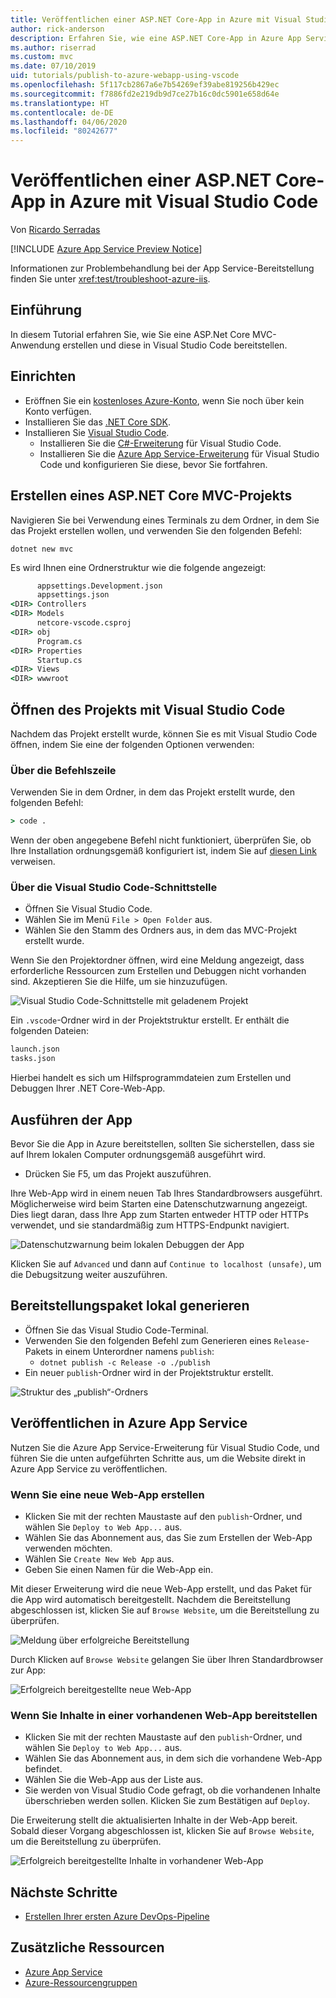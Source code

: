 ```yaml
---
title: Veröffentlichen einer ASP.NET Core-App in Azure mit Visual Studio Code
author: rick-anderson
description: Erfahren Sie, wie eine ASP.NET Core-App in Azure App Service mit Visual Studio Code veröffentlicht wird.
ms.author: riserrad
ms.custom: mvc
ms.date: 07/10/2019
uid: tutorials/publish-to-azure-webapp-using-vscode
ms.openlocfilehash: 5f117cb2867a6e7b54269ef39abe819256b429ec
ms.sourcegitcommit: f7886fd2e219db9d7ce27b16c0dc5901e658d64e
ms.translationtype: HT
ms.contentlocale: de-DE
ms.lasthandoff: 04/06/2020
ms.locfileid: "80242677"
---
```

# <a name="publish-an-aspnet-core-app-to-azure-with-visual-studio-code"></a>Veröffentlichen einer ASP.NET Core-App in Azure mit Visual Studio Code

Von [Ricardo Serradas](https://twitter.com/ricardoserradas)

[!INCLUDE [Azure App Service Preview Notice](../includes/azure-apps-preview-notice.md)]

Informationen zur Problembehandlung bei der App Service-Bereitstellung finden Sie unter <xref:test/troubleshoot-azure-iis>.

## <a name="intro"></a>Einführung

In diesem Tutorial erfahren Sie, wie Sie eine ASP.Net Core MVC-Anwendung erstellen und diese in Visual Studio Code bereitstellen.

## <a name="set-up"></a>Einrichten

- Eröffnen Sie ein [kostenloses Azure-Konto](https://azure.microsoft.com/free/dotnet/), wenn Sie noch über kein Konto verfügen.
- Installieren Sie das [.NET Core SDK](https://dotnet.microsoft.com/download).
- Installieren Sie [Visual Studio Code](https://code.visualstudio.com/Download).
  - Installieren Sie die [C#-Erweiterung](https://marketplace.visualstudio.com/items?itemName=ms-dotnettools.csharp) für Visual Studio Code.
  - Installieren Sie die [Azure App Service-Erweiterung](https://marketplace.visualstudio.com/items?itemName=ms-azuretools.vscode-azureappservice) für Visual Studio Code und konfigurieren Sie diese, bevor Sie fortfahren.

## <a name="create-an-aspnet-core-mvc-project"></a>Erstellen eines ASP.NET Core MVC-Projekts

Navigieren Sie bei Verwendung eines Terminals zu dem Ordner, in dem Sie das Projekt erstellen wollen, und verwenden Sie den folgenden Befehl:

```dotnetcli
dotnet new mvc
```

Es wird Ihnen eine Ordnerstruktur wie die folgende angezeigt:

```cmd
      appsettings.Development.json
      appsettings.json
<DIR> Controllers
<DIR> Models
      netcore-vscode.csproj
<DIR> obj
      Program.cs
<DIR> Properties
      Startup.cs
<DIR> Views
<DIR> wwwroot
```

## <a name="open-it-with-visual-studio-code"></a>Öffnen des Projekts mit Visual Studio Code

Nachdem das Projekt erstellt wurde, können Sie es mit Visual Studio Code öffnen, indem Sie eine der folgenden Optionen verwenden:

### <a name="through-the-command-line"></a>Über die Befehlszeile

Verwenden Sie in dem Ordner, in dem das Projekt erstellt wurde, den folgenden Befehl:

```cmd
> code .
```

Wenn der oben angegebene Befehl nicht funktioniert, überprüfen Sie, ob Ihre Installation ordnungsgemäß konfiguriert ist, indem Sie auf [diesen Link](https://code.visualstudio.com/docs/setup/setup-overview#_cross-platform) verweisen.

### <a name="through-visual-studio-code-interface"></a>Über die Visual Studio Code-Schnittstelle

- Öffnen Sie Visual Studio Code.
- Wählen Sie im Menü `File > Open Folder` aus.
- Wählen Sie den Stamm des Ordners aus, in dem das MVC-Projekt erstellt wurde.

Wenn Sie den Projektordner öffnen, wird eine Meldung angezeigt, dass erforderliche Ressourcen zum Erstellen und Debuggen nicht vorhanden sind. Akzeptieren Sie die Hilfe, um sie hinzuzufügen.

![Visual Studio Code-Schnittstelle mit geladenem Projekt](publish-to-azure-webapp-using-vscode/_static/folder-structure-restore-netcore.jpg)

Ein `.vscode`-Ordner wird in der Projektstruktur erstellt. Er enthält die folgenden Dateien:

```cmd
launch.json
tasks.json
```

Hierbei handelt es sich um Hilfsprogrammdateien zum Erstellen und Debuggen Ihrer .NET Core-Web-App.

## <a name="run-the-app"></a>Ausführen der App

Bevor Sie die App in Azure bereitstellen, sollten Sie sicherstellen, dass sie auf Ihrem lokalen Computer ordnungsgemäß ausgeführt wird.

- Drücken Sie F5, um das Projekt auszuführen.

Ihre Web-App wird in einem neuen Tab Ihres Standardbrowsers ausgeführt. Möglicherweise wird beim Starten eine Datenschutzwarnung angezeigt. Dies liegt daran, dass Ihre App zum Starten entweder HTTP oder HTTPs verwendet, und sie standardmäßig zum HTTPS-Endpunkt navigiert.

![Datenschutzwarnung beim lokalen Debuggen der App](publish-to-azure-webapp-using-vscode/_static/run-webapp-https-warning.jpg)

Klicken Sie auf `Advanced` und dann auf `Continue to localhost (unsafe)`, um die Debugsitzung weiter auszuführen.

## <a name="generate-the-deployment-package-locally"></a>Bereitstellungspaket lokal generieren

- Öffnen Sie das Visual Studio Code-Terminal.
- Verwenden Sie den folgenden Befehl zum Generieren eines `Release`-Pakets in einem Unterordner namens `publish`:
  - `dotnet publish -c Release -o ./publish`
- Ein neuer `publish`-Ordner wird in der Projektstruktur erstellt.

![Struktur des „publish“-Ordners](publish-to-azure-webapp-using-vscode/_static/publish-folder.jpg)

## <a name="publish-to-azure-app-service"></a>Veröffentlichen in Azure App Service

Nutzen Sie die Azure App Service-Erweiterung für Visual Studio Code, und führen Sie die unten aufgeführten Schritte aus, um die Website direkt in Azure App Service zu veröffentlichen.

### <a name="if-youre-creating-a-new-web-app"></a>Wenn Sie eine neue Web-App erstellen

- Klicken Sie mit der rechten Maustaste auf den `publish`-Ordner, und wählen Sie `Deploy to Web App...` aus.
- Wählen Sie das Abonnement aus, das Sie zum Erstellen der Web-App verwenden möchten.
- Wählen Sie `Create New Web App` aus.
- Geben Sie einen Namen für die Web-App ein.

Mit dieser Erweiterung wird die neue Web-App erstellt, und das Paket für die App wird automatisch bereitgestellt. Nachdem die Bereitstellung abgeschlossen ist, klicken Sie auf `Browse Website`, um die Bereitstellung zu überprüfen.

![Meldung über erfolgreiche Bereitstellung](publish-to-azure-webapp-using-vscode/_static/deployment-succeeded-message.jpg)

Durch Klicken auf `Browse Website` gelangen Sie über Ihren Standardbrowser zur App:

![Erfolgreich bereitgestellte neue Web-App](publish-to-azure-webapp-using-vscode/_static/new-webapp-deployed.jpg)

### <a name="if-youre-deploying-to-an-existing-web-app"></a>Wenn Sie Inhalte in einer vorhandenen Web-App bereitstellen

- Klicken Sie mit der rechten Maustaste auf den `publish`-Ordner, und wählen Sie `Deploy to Web App...` aus.
- Wählen Sie das Abonnement aus, in dem sich die vorhandene Web-App befindet.
- Wählen Sie die Web-App aus der Liste aus.
- Sie werden von Visual Studio Code gefragt, ob die vorhandenen Inhalte überschrieben werden sollen. Klicken Sie zum Bestätigen auf `Deploy`.

Die Erweiterung stellt die aktualisierten Inhalte in der Web-App bereit. Sobald dieser Vorgang abgeschlossen ist, klicken Sie auf `Browse Website`, um die Bereitstellung zu überprüfen.

![Erfolgreich bereitgestellte Inhalte in vorhandener Web-App](publish-to-azure-webapp-using-vscode/_static/existing-webapp-deployed.jpg)

## <a name="next-steps"></a>Nächste Schritte

- [Erstellen Ihrer ersten Azure DevOps-Pipeline](/azure/devops/pipelines/create-first-pipeline)

## <a name="additional-resources"></a>Zusätzliche Ressourcen

- [Azure App Service](/azure/app-service/app-service-web-overview)
- [Azure-Ressourcengruppen](/azure/azure-resource-manager/resource-group-overview#resource-groups)
